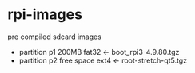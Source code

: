 # rpi-images
pre compiled sdcard images

- partition p1 200MB      fat32   <- boot_rpi3-4.9.80.tgz
- partition p2 free space ext4    <- root-stretch-qt5.tgz

